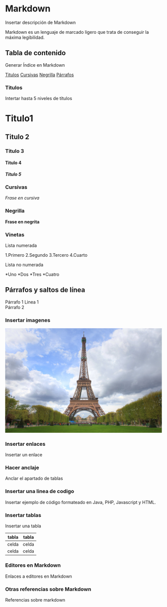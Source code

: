 
# Markdown

Insertar descripción de Markdown

Markdown es un lenguaje de marcado ligero que trata de conseguir la máxima legibilidad.

## Tabla de contenido

Generar Índice en Markdown 

[Titulos](#Titulos)
[Cursivas](#Cursivas)
[Negrilla](#Negrilla)
[Párrafos](#párrafos-y-saltos-de-línea)

### Titulos 

Intertar hasta 5 niveles de títulos 
# Titulo1
## Titulo 2
### Titulo 3
#### Titulo 4
##### Titulo 5

### Cursivas

*Frase en cursiva* 

### Negrilla

**Frase en negrita**

### Vinetas

Lista numerada

1.Primero
2.Segundo
3.Tercero
4.Cuarto

Lista no numerada

*Uno
*Dos
*Tres
*Cuatro


## Párrafos y saltos de línea

  Párrafo 1
  Linea 1  
  Párrafo 2
  

### Insertar imagenes

![Insertar una imagen](torreeiffel.jpg)

### Insertar enlaces

Insertar un enlace 

### Hacer anclaje

Anclar el apartado de tablas 

### Insertar una linea de codigo

Insertar ejemplo de código formateado en Java, PHP, Javascript y HTML. 

### Insertar tablas

Insertar una tabla 

| tabla | tabla|
| ----- | ---- |
|celda  | celda|
|celda  | celda|
### Editores en Markdown 

Enlaces a editores en Markdown 

### Otras referencias sobre Markdown

Referencias sobre markdown 

